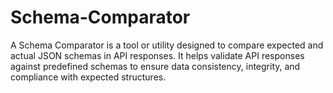# Schema-Comparator
A Schema Comparator is a tool or utility designed to compare expected and actual JSON schemas in API responses. It helps validate API responses against predefined schemas to ensure data consistency, integrity, and compliance with expected structures.
